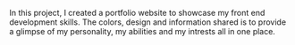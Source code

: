 In this project, I created a portfolio website to showcase my front end development skills. The colors, design and information shared is to provide a glimpse of my personality, my abilities and my intrests all in one place. 
